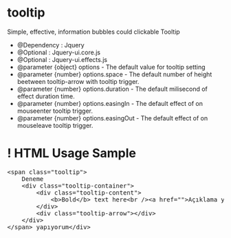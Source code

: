 tooltip
=======

Simple, effective, information bubbles could clickable Tooltip


* @Dependency : Jquery
 * @Optional : Jquery-ui.core.js
 * @Optional : Jquery-ui.effects.js
 * @parameter {object} options - The default value for tooltip setting
 * @parameter {number} options.space - The default number of height beetween tooltip-arrow with tooltip trigger.
 * @parameter {number} options.duration - The default milisecond of effect duration time.
 * @parameter {number} options.easingIn - The default effect of on mouseenter tooltip trigger.
 * @parameter {number} options.easingOut - The default effect of on mouseleave tooltip trigger.
 


! HTML Usage Sample
=============================

<pre>
&lt;span class="tooltip"&gt;
	Deneme
	&lt;div class="tooltip-container"&gt;
		&lt;div class="tooltip-content"&gt;
			&lt;b>Bold&lt;/b&gt; text here&lt;br /&gt;&lt;a href=""&gt;Açıklama yetmeyebilir buraya kadarki kısımda&lt;/a&gt;
		&lt;/div&gt;
		&lt;div class="tooltip-arrow">&lt;/div&gt;
	&lt;/div>
&lt;/span&gt; yapıyorum&lt;/div&gt;
</pre>

